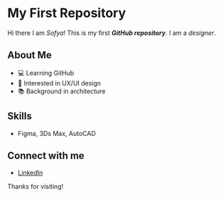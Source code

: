 # My First Repository
Hi there I am *Sofya*! This is my first _**GitHub repository**_. I am a _designer_.

## About Me
* 💻 Learning GitHub
* 🎨 Interested in UX/UI design
* 📚 Background in architecture

## Skills
- Figma, 3Ds Max, AutoCAD

## Connect with me
- [LinkedIn](https://www.linkedin.com/in/твоя-ссылка)

Thanks for visiting!
